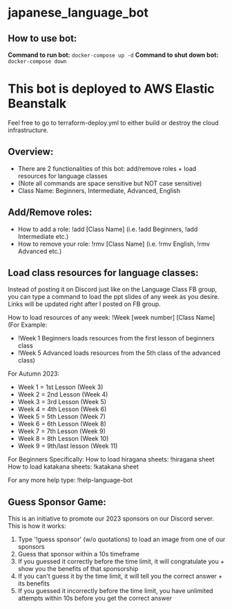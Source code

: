 # japanese_language_bot
<h2>How to use bot: </h2>

<b>Command to run bot:</b> `docker-compose up -d`
<b>Command to shut down bot:</b> `docker-compose down`

<h1>This bot is deployed to AWS Elastic Beanstalk</h1>

Feel free to go to terraform-deploy.yml to either build or destroy the cloud infrastructure.

Overview:
----------------------------------------------------------------------------------------------------------
- There are 2 functionalities of this bot: add/remove roles + load resources for language classes
- (Note all commands are space sensitive but NOT case sensitive)
- Class Name: Beginners, Intermediate, Advanced, English

Add/Remove roles:
----------------------------------------------------------------------------------------------------------
- How to add a role: !add [Class Name] (i.e. !add Beginners, !add Intermediate etc.) 
- How to remove your role: !rmv [Class Name] (i.e. !rmv English, !rmv Advanced etc.) 

Load class resources for language classes:
----------------------------------------------------------------------------------------------------------
Instead of posting it on Discord just like on the Language Class FB group, you can type a command to load the ppt slides of any week as you desire. Links will be updated right after I posted on FB group.

How to load resources of any week: !Week [week number] [Class Name]
(For Example:
 - !Week 1 Beginners loads resources from the first lesson of beginners class 
 - !Week 5 Advanced loads resources from the 5th class of the advanced class)

For Autumn 2023:
- Week 1 = 1st Lesson (Week 3)
- Week 2 = 2nd Lesson (Week 4)
- Week 3 = 3rd Lesson (Week 5)
- Week 4 = 4th Lesson (Week 6)
- Week 5 = 5th Lesson (Week 7)
- Week 6 = 6th Lesson (Week 8)
- Week 7 = 7th Lesson (Week 9)
- Week 8 = 8th Lesson (Week 10)
- Week 9 = 9th/last lesson (Week 11)

For Beginners Specifically: 
How to load hiragana sheets: !hiragana sheet
How to load katakana sheets: !katakana sheet

For any more help type: !help-language-bot 

Guess Sponsor Game:
----------------------------------------------------------------------------------------------------------
This is an initiative to promote our 2023 sponsors on our Discord server. This is how it works:

1. Type '!guess sponsor' (w/o quotations) to load an image from one of our sponsors
2. Guess that sponsor within a 10s timeframe
3. If you guessed it correctly before the time limit, it will congratulate you + show you the benefits of that sponsorship
4. If you can't guess it by the time limit, it will tell you the correct answer + its benefits
5. If you guessed it incorrectly before the time limit, you have unlimited attempts within 10s before you get the correct answer
